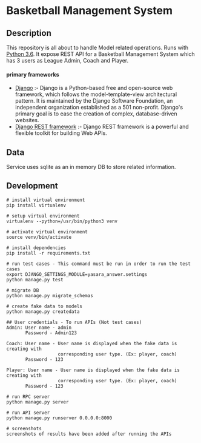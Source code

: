 # Basketball Management System

## Description
This repository is all about to handle Model related operations.
Runs with [Python 3.6](https://www.python.org/downloads/release/python-360/).
It expose REST API for a Basketball Management System which has 3 users as League Admin,
Coach and Player.

#### primary frameworks

 - [Django](https://www.djangoproject.com/) :- Django is a Python-based free and open-source web framework, which follows the model-template-view architectural pattern. It is maintained by the Django Software Foundation, an independent organization established as a 501 non-profit. Django's primary goal is to ease the creation of complex, database-driven websites.
 - [Django REST framework](https://www.django-rest-framework.org/) :- Django REST framework is a powerful and flexible toolkit for building Web APIs.

## Data
Service uses sqlite as an in memory DB to store related information.

## Development
```
# install virtual environment
pip install virtualenv

# setup virtual environment
virtualenv --python=/usr/bin/python3 venv

# activate virtual environment
source venv/bin/activate

# install dependencies
pip install -r requirements.txt

# run test cases - This command must be run in order to run the test cases
export DJANGO_SETTINGS_MODULE=yasara_answer.settings
python manage.py test

# migrate DB
python manage.py migrate_schemas

# create fake data to models
python manage.py createdata

## User credentials - To run APIs (Not test cases)
Admin: User name - admin
       Password - Admin123

Coach: User name - User name is displayed when the fake data is creating with 
                   corresponding user type. (Ex: player, coach)
       Password - 123

Player: User name - User name is displayed when the fake data is creating with 
                   corresponding user type. (Ex: player, coach)
       Password - 123

# run RPC server
python manage.py server

# run API server
python manage.py runserver 0.0.0.0:8000

# screenshots
screenshots of results have been added after running the APIs 
```

